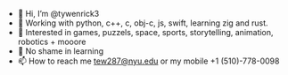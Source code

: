 - 👋 Hi, I’m @tywenrick3
- 🌱 Working with python, c++, c, obj-c, js, swift, learning zig and rust. 
- 🚀 Interested in games, puzzels, space, sports, storytelling, animation, robotics + mooore
- 💫 No shame in learning
- 📫 How to reach me tew287@nyu.edu or my mobile +1 (510)-778-0098

<!---
tywenrick3/tywenrick3 is a ✨ special ✨ repository because its `README.md` (this file) appears on your GitHub profile.
You can click the Preview link to take a look at your changes.
--->
